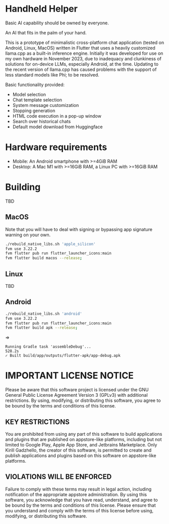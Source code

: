 # Handheld Helper

Basic AI capability should be owned by everyone.

An AI that fits in the palm of your hand.

This is a prototype of minimalistic cross-platform chat application (tested on Android, Linux, MacOS) written in Flutter that uses a heavily customized llama.cpp as a built-in inference engine. Initially it was developed for use on my own hardware in November 2023, due to inadequacy and clunkiness of solutions for on-device LLMs, especially Android, at the time. Updating to the recent version of llama.cpp has caused problems with the support of less standard models like Phi; to be resolved.

Basic functionality provided:

- Model selection
- Chat template selection
- System message customization
- Stopping generation
- HTML code execution in a pop-up window
- Search over historical chats
- Default model download from Huggingface

# Hardware requirements
* Mobile: An Android smartphone with >=4GiB RAM
* Desktop: A Mac M1 with >=16GiB RAM, a Linux PC with >=16GiB RAM

# Building

TBD

## MacOS
Note that you will have to deal with signing or bypassing app signature warning on your own.
```bash
./rebuild_native_libs.sh 'apple_silicon'
fvm use 3.22.2
fvm flutter pub run flutter_launcher_icons:main
fvm flutter build macos --release;
```
## Linux
TBD

## Android
```bash
./rebuild_native_libs.sh 'android'
fvm use 3.22.2
fvm flutter pub run flutter_launcher_icons:main
fvm flutter build apk --release;
```
=>
```
Running Gradle task 'assembleDebug'...                            528.2s
✓ Built build/app/outputs/flutter-apk/app-debug.apk
```

# IMPORTANT LICENSE NOTICE
Please be aware that this software project is licensed under the GNU General Public License Agreement Version 3 (GPLv3) with additional restrictions. By using, modifying, or distributing this software, you agree to be bound by the terms and conditions of this license.

## KEY RESTRICTIONS
You are prohibited from using any part of this software to build applications and plugins that are published on appstore-like platforms, including but not limited to Google Play, Apple App Store, and Jetbrains Marketplace.
Only Kirill Gadzhello, the creator of this software, is permitted to create and publish applications and plugins based on this software on appstore-like platforms.

## VIOLATIONS WILL BE ENFORCED
Failure to comply with these terms may result in legal action, including notification of the appropriate appstore administration. By using this software, you acknowledge that you have read, understand, and agree to be bound by the terms and conditions of this license.
Please ensure that you understand and comply with the terms of this license before using, modifying, or distributing this software.